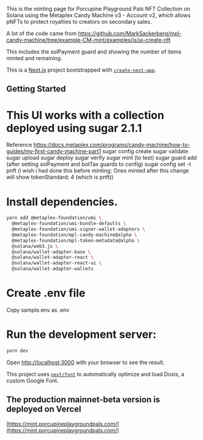 This is the minting page for Porcupine Playground Pals NFT Collection on Solana using 
the Metaplex Candy Machine v3 - Account v2, which allows pNFTs to protect royalties to creators on secondary sales.

A lot of the code came from https://github.com/MarkSackerberg/mpl-candy-machine/tree/example-CM-mint/examples/js/ui-create-nft

This includes the solPayment guard and showing the number of items minted and remaining.

This is a [Next.js](https://nextjs.org/) project bootstrapped with [`create-next-app`](https://github.com/vercel/next.js/tree/canary/packages/create-next-app).

## Getting Started
# This UI works with a collection deployed using sugar 2.1.1
Reference https://docs.metaplex.com/programs/candy-machine/how-to-guides/my-first-candy-machine-part1
sugar config create
sugar validate
sugar upload
sugar deploy
sugar verify
sugar mint (to test)
sugar guard add (after setting solPayment and botTax guards to config)
sugar config set -t pnft (i wish i had done this before minting; Ones minted after this change will show tokenStandard: 4 (which is pnft))

# Install dependencies.
```bash
yarn add @metaplex-foundation/umi \
  @metaplex-foundation/umi-bundle-defaults \
  @metaplex-foundation/umi-signer-wallet-adapters \
  @metaplex-foundation/mpl-candy-machine@alpha \
  @metaplex-foundation/mpl-token-metadata@alpha \
  @solana/web3.js \
  @solana/wallet-adapter-base \
  @solana/wallet-adapter-react \
  @solana/wallet-adapter-react-ui \
  @solana/wallet-adapter-wallets
```

# Create .env file
Copy sample.env as .env

# Run the development server:

```bash
yarn dev
```

Open [http://localhost:3000](http://localhost:3000) with your browser to see the result.


This project uses [`next/font`](https://nextjs.org/docs/basic-features/font-optimization) to automatically optimize and load Dosis, a custom Google Font.

## The production mainnet-beta version is deployed on Vercel
[https://mint.porcupineplaygroundpals.com/](https://mint.porcupineplaygroundpals.com/)
